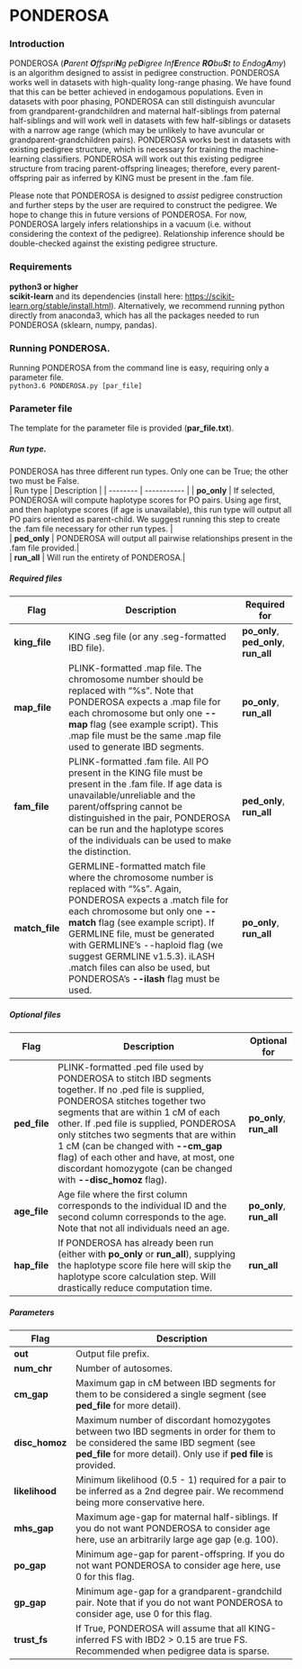 # PONDEROSA

### **Introduction**  
PONDEROSA (_**P**arent **O**ffspri**N**g pe**D**igree Inf**E**rence **RO**bu**S**t to Endog**A**my_) is an algorithm designed to assist in pedigree construction. PONDEROSA works well in datasets with high-quality long-range phasing. We have found that this can be better achieved in endogamous populations. Even in datasets with poor phasing, PONDEROSA can still distinguish avuncular from grandparent-grandchildren and maternal half-siblings from paternal half-siblings and will work well in datasets with few half-siblings or datasets with a narrow age range (which may be unlikely to have avuncular or grandparent-grandchildren pairs). PONDEROSA works best in datasets with existing pedigree structure, which is necessary for training the machine-learning classifiers. PONDEROSA will work out this existing pedigree structure from tracing parent-offspring lineages; therefore, every parent-offspring pair as inferred by KING must be present in the .fam file.  

Please note that PONDEROSA is designed to _assist_ pedigree construction and further steps by the user are required to construct the pedigree. We hope to change this in future versions of PONDEROSA. For now, PONDEROSA largely infers relationships in a vacuum (i.e. without considering the context of the pedigree). Relationship inference should be double-checked against the existing pedigree structure.  

### **Requirements**
**python3 or higher**  
**scikit-learn** and its dependencies (install here: https://scikit-learn.org/stable/install.html). Alternatively, we recommend running python directly from anaconda3, which has all the packages needed to run PONDEROSA (sklearn, numpy, pandas).    

### **Running PONDEROSA**. 
Running PONDEROSA from the command line is easy, requiring only a parameter file.    
`python3.6 PONDEROSA.py [par_file]`
### **Parameter file**
The template for the parameter file is provided (**par_file.txt**).  
##### _Run type_. 
PONDEROSA has three different run types. Only one can be True; the other two must be False.  
| Run type | Description |
| -------- | ----------- |
| **po_only** | If selected, PONDEROSA will compute haplotype scores for PO pairs. Using age first, and then haplotype scores (if age is unavailable), this run type will output all PO pairs oriented as parent-child. We suggest running this step to create the .fam file necessary for other run types. |  
| **ped_only** | PONDEROSA will output all pairwise relationships present in the .fam file provided.|  
| **run_all** | Will run the entirety of PONDEROSA.|


##### _Required files_  
| Flag | Description | Required for | 
| ---- | ----------- | -------------------- |
|**king_file** | KING .seg file (or any .seg-formatted IBD file). | **po_only**, **ped_only**, **run_all** |
|**map_file** | PLINK-formatted .map file. The chromosome number should be replaced with “%s”. Note that PONDEROSA expects a .map file for each chromosome but only one **--map** flag (see example script). This .map file must be the same .map file used to generate IBD segments. | **po_only**, **run_all** |
|**fam_file** | PLINK-formatted .fam file. All PO present in the KING file must be present in the .fam file. If age data is unavailable/unreliable and the parent/offspring cannot be distinguished in the pair, PONDEROSA can be run and the haplotype scores of the individuals can be used to make the distinction. | **ped_only**, **run_all** |
|**match_file** | GERMLINE-formatted match file where the chromosome number is replaced with “%s”. Again, PONDEROSA expects a .match file for each chromosome but only one **--match** flag (see example script). If GERMLINE file, must be generated with GERMLINE’s --haploid flag (we suggest GERMLINE v1.5.3). iLASH .match files can also be used, but PONDEROSA’s **\-\-ilash** flag must be used.| **po_only**, **run_all** |

##### _Optional files_
| Flag | Description | Optional for | 
| ---- | ----------- | ------------ |
|**ped_file** | PLINK-formatted .ped file used by PONDEROSA to stitch IBD segments together. If no .ped file is supplied, PONDEROSA stitches together two segments that are within 1 cM of each other. If .ped file is supplied, PONDEROSA only stitches two segments that are within 1 cM (can be changed with **--cm_gap** flag) of each other and have, at most, one discordant homozygote (can be changed with **--disc_homoz** flag).| **po_only**, **run_all**|
|**age_file** | Age file where the first column corresponds to the individual ID and the second column corresponds to the age. Note that not all individuals need an age. | **po_only**, **run_all**|
|**hap_file** | If PONDEROSA has already been run (either with **po_only** or **run_all**), supplying the haplotype score file here will skip the haplotype score calculation step. Will drastically reduce computation time. | **run_all**|

##### _Parameters_  
| Flag | Description |
| ---- | ----------- |
|**out** | Output file prefix.|
|**num_chr** | Number of autosomes.|
|**cm_gap** | Maximum gap in cM between IBD segments for them to be considered a single segment (see **ped_file** for more detail).|
|**disc_homoz** | Maximum number of discordant homozygotes between two IBD segments in order for them to be considered the same IBD segment (see **ped_file** for more detail). Only use if **ped file** is provided.|  
|**likelihood** | Minimum likelihood (0.5 - 1) required for a pair to be inferred as a 2nd degree pair. We recommend being more conservative here.|  
|**mhs_gap** | Maximum age-gap for maternal half-siblings. If you do not want PONDEROSA to consider age here, use an arbitrarily large age gap (e.g. 100).|
|**po_gap** | Minimum age-gap for parent-offspring. If you do not want PONDEROSA to consider age here, use 0 for this flag.|
|**gp_gap** | Minimum age-gap for a grandparent-grandchild pair. Note that if you do not want PONDEROSA to consider age, use 0 for this flag.|
|**trust_fs** | If True, PONDEROSA will assume that all KING-inferred FS with IBD2 > 0.15 are true FS. Recommended when pedigree data is sparse. |

